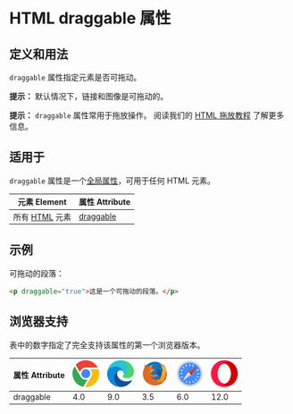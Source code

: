 HTML draggable 属性
===

## 定义和用法

`draggable` 属性指定元素是否可拖动。

**提示：** 默认情况下，链接和图像是可拖动的。

**提示：** `draggable` 属性常用于拖放操作。 阅读我们的 [HTML 拖放教程](../tutorial/draganddrop.md) 了解更多信息。

## 适用于

`draggable` 属性是一个[全局属性](../reference/standardattributes.md)，可用于任何 HTML 元素。

| 元素 Element | 属性 Attribute |
| ----- | ----- |
| 所有 [HTML](../tags/README.md) 元素 | [draggable](./global/draggable.md) |

## 示例

可拖动的段落：

```html idoc:preview:iframe
<p draggable="true">这是一个可拖动的段落。</p>
```

## 浏览器支持

表中的数字指定了完全支持该属性的第一个浏览器版本。

| 属性 Attribute | ![chrome][1] | ![edge][2] | ![firefox][3] | ![safari][4] | ![opera][5] |
| ------- | --- | --- | --- | --- | --- |
| draggable | 4.0 | 9.0 | 3.5 | 6.0  | 12.0 |

[1]: ../assets/chrome.svg
[2]: ../assets/edge.svg
[3]: ../assets/firefox.svg
[4]: ../assets/safari.svg
[5]: ../assets/opera.svg
